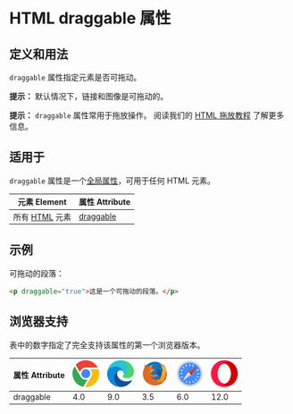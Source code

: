 HTML draggable 属性
===

## 定义和用法

`draggable` 属性指定元素是否可拖动。

**提示：** 默认情况下，链接和图像是可拖动的。

**提示：** `draggable` 属性常用于拖放操作。 阅读我们的 [HTML 拖放教程](../tutorial/draganddrop.md) 了解更多信息。

## 适用于

`draggable` 属性是一个[全局属性](../reference/standardattributes.md)，可用于任何 HTML 元素。

| 元素 Element | 属性 Attribute |
| ----- | ----- |
| 所有 [HTML](../tags/README.md) 元素 | [draggable](./global/draggable.md) |

## 示例

可拖动的段落：

```html idoc:preview:iframe
<p draggable="true">这是一个可拖动的段落。</p>
```

## 浏览器支持

表中的数字指定了完全支持该属性的第一个浏览器版本。

| 属性 Attribute | ![chrome][1] | ![edge][2] | ![firefox][3] | ![safari][4] | ![opera][5] |
| ------- | --- | --- | --- | --- | --- |
| draggable | 4.0 | 9.0 | 3.5 | 6.0  | 12.0 |

[1]: ../assets/chrome.svg
[2]: ../assets/edge.svg
[3]: ../assets/firefox.svg
[4]: ../assets/safari.svg
[5]: ../assets/opera.svg
